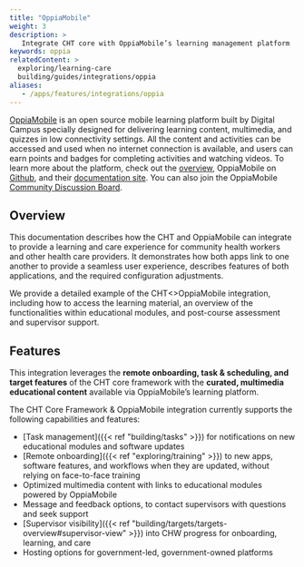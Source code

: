 ```yaml
---
title: "OppiaMobile"
weight: 3
description: >
   Integrate CHT core with OppiaMobile’s learning management platform
keywords: oppia
relatedContent: >
  exploring/learning-care
  building/guides/integrations/oppia
aliases:
   - /apps/features/integrations/oppia
---
```


[OppiaMobile](https://digital-campus.org/oppiamobile) is an open source mobile learning platform built by Digital Campus specially designed for delivering learning content, multimedia, and quizzes in low connectivity settings. All the content and activities can be accessed and used when no internet connection is available, and users can earn points and badges for completing activities and watching videos. To learn more about the platform, check out the [overview](https://digital-campus.org/oppiamobile/developers), OppiaMobile on [Github](https://github.com/DigitalCampus), and their [documentation site](http://oppiamobile.readthedocs.io/en/latest). You can also join the OppiaMobile [Community Discussion Board](https://community.oppia-mobile.org).


## Overview
This documentation describes how the CHT and OppiaMobile can integrate to provide a learning and care experience for community health workers and other health care providers. It demonstrates how both apps link to one another to provide a seamless user experience, describes features of both applications, and the required configuration adjustments.

We provide a detailed example of the CHT<>OppiaMobile integration, including how to access the learning material, an overview of the functionalities within educational modules, and post-course assessment and supervisor support.


## Features
This integration leverages the **remote onboarding, task & scheduling, and target features** of the CHT core framework with the **curated, multimedia educational content** available via OppiaMobile’s learning platform. 

The CHT Core Framework & OppiaMobile integration currently supports the following capabilities and features:


- [Task management]({{< ref "building/tasks" >}}) for notifications on new educational modules and software updates
- [Remote onboarding]({{< ref "exploring/training" >}}) to new apps, software features, and workflows when they are updated, without relying on face-to-face training
- Optimized multimedia content with links to educational modules powered by OppiaMobile
- Message and feedback options, to contact supervisors with questions and seek support
- [Supervisor visibility]({{< ref "building/targets/targets-overview#supervisor-view" >}}) into CHW progress for onboarding, learning, and care
- Hosting options for government-led, government-owned platforms



